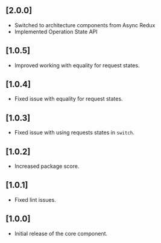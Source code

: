 ## [2.0.0]

* Switched to architecture components from Async Redux
* Implemented Operation State API

## [1.0.5]

* Improved working with equality for request states.

## [1.0.4]

* Fixed issue with equality for request states.

## [1.0.3]

* Fixed issue with using requests states in `switch`.

## [1.0.2]

* Increased package score.

## [1.0.1]

* Fixed lint issues.

## [1.0.0]

* Initial release of the core component.
